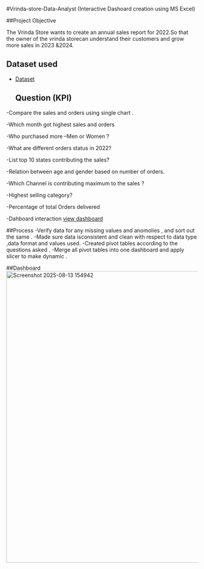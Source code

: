 #Vrinda-store-Data-Analyst (Interactive Dashoard creation using MS Excel)

##Project Objective

The Vrinda Store wants to create an annual sales report for 2022.So that the owner of the vrinda storecan understand their customers and grow more sales in 2023 &2024.

## Dataset used
- <a href= "https://github.com/Ruby0512-Git/Data-analyst-dashboard/blob/main/Vrinda%20Store%20Data%20Analysis%20(2).xlsx"> Dataset </a>
  ## Question (KPI)
  
-Compare the sales and orders using single chart .

-Which month got highest sales and orders 

-Who purchased more –Men or Women ?

-What are different orders status in 2022?

-List top 10 states contributing the sales?

-Relation between age and gender based on number of orders.

-Which Channel is contributing maximum to the sales ?

-Highest selling category?

-Percentage of total Orders delivered

-Dahboard interaction <a href="https://github.com/Ruby0512-Git/Data-analyst-dashboard/blob/main/Screenshot%202025-08-13%20154942.png"> view dashboard</a>

##Process 
-Verify data for any missing values and anomolies , and sort out the same .
-Made sure data isconsistent and clean with respect to data type ,data format and values used.
-Created pivot tables according to the questions asked .
-Merge all pivot tables into one dashboard and apply slicer to make dynamic .

##Dashboard
<img width="1366" height="768" alt="Screenshot 2025-08-13 154942" src="https://github.com/user-attachments/assets/b3914080-fb66-43a7-840e-0ec5c850ce82" />


